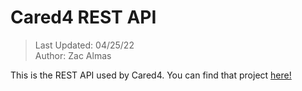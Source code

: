 # Cared4 REST API
> Last Updated: 04/25/22 </br>
> Author: Zac Almas </br>

This is the REST API used by Cared4. You can find that project [here!](https://github.com/ThatGhostToast/Cared4) <br />
